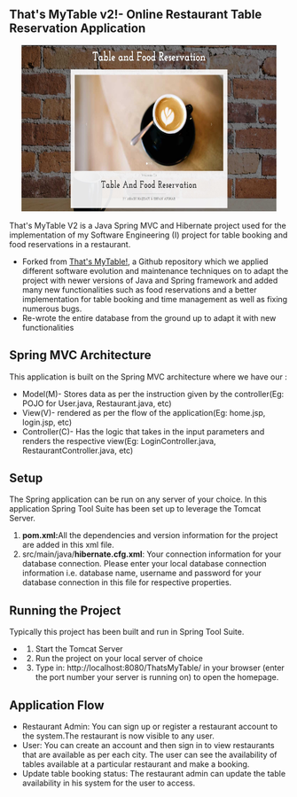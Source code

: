 That's MyTable v2!- Online Restaurant Table Reservation Application
----------------------------------------------------------------
<p align="center">
  <img width="460" height="300" src="featured.jpg">
</p>

That's MyTable V2 is a Java Spring MVC and Hibernate project used for the implementation of my Software Engineering (I) project for table booking and food reservations in a restaurant.
- Forked from [That's MyTable!](https://github.com/ekta2391/Thats-MyTable-Restaurant-Table-Booking-Web-Application), a Github repository which we applied different software evolution and maintenance techniques on to adapt the project with newer versions of Java and Spring framework and added many new functionalities such as food reservations and a better implementation for table booking and time management as well as fixing numerous bugs.
- Re-wrote the entire database from the ground up to adapt it with new functionalities


Spring MVC Architecture
-------------------------------------------------------------------
This application is built on the Spring MVC architecture where we have our :
* Model(M)- Stores data as per the instruction given by the controller(Eg: POJO for User.java, Restaurant.java, etc)
* View(V)- rendered as per the flow of the application(Eg: home.jsp, login.jsp, etc)
* Controller(C)- Has the logic that takes in the input parameters and renders the respective view(Eg: LoginController.java,                                  RestaurantController.java, etc)

Setup
-----
The Spring application can be run on any server of your choice. In this application Spring Tool Suite has been set up to leverage the Tomcat Server. 

1. <b>pom.xml:</b>All the  dependencies and version information for the project are added in this xml file.
2. src/main/java/<b>hibernate.cfg.xml</b>: Your connection information for your database connection. Please enter your local database connection information i.e. database name, username and password for your database connection in this file for respective properties.


Running the Project
--------------------
Typically this project has been built and run in Spring Tool Suite.
* 1. Start the Tomcat Server
* 2. Run the project on your local server of choice 
* 3. Type in: http://localhost:8080/ThatsMyTable/ in your browser (enter the port number your server is running on) to open the homepage.


Application Flow
------
* Restaurant Admin: You can sign up or register a restaurant account to the system.The restaurant is now visible to any user.
* User: You can create an account and then sign in to view restaurants that are available as per each city. The user can see the availability of tables available at a particular restaurant and make a booking.
* Update table booking status: The restaurant admin can update the table availability in his system for the user to access.



